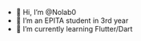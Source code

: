 - 👋 Hi, I’m @Nolab0
- 👀 I’m an EPITA student in 3rd year
- 🌱 I’m currently learning Flutter/Dart

<!---
Nolab0/Nolab0 is a ✨ special ✨ repository because its `README.md` (this file) appears on your GitHub profile.
You can click the Preview link to take a look at your changes.
--->

